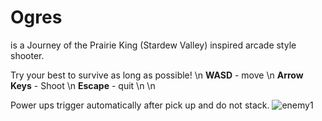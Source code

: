 # Ogres
is a Journey of the Prairie King (Stardew Valley) inspired arcade style shooter.

Try your best to survive as long as possible! \n
**WASD** - move \n
**Arrow Keys** - Shoot \n
**Escape** - quit \n \n

Power ups trigger automatically after pick up and do not stack.
![enemy1](https://github.com/user-attachments/assets/f7d87efe-6654-4a19-8696-e7d965e27f8e)
